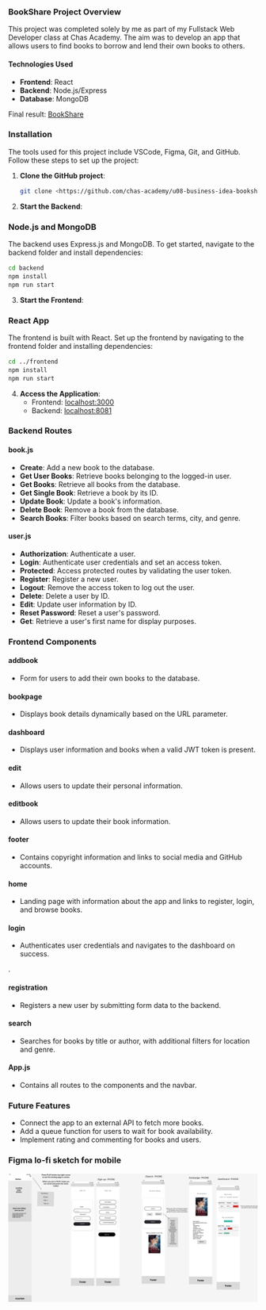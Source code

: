 ### BookShare Project Overview

This project was completed solely by me as part of my Fullstack Web Developer class at Chas Academy. The aim was to develop an app that allows users to find books to borrow and lend their own books to others.

#### Technologies Used
- **Frontend**: React
- **Backend**: Node.js/Express
- **Database**: MongoDB

Final result: [BookShare]()

### Installation

The tools used for this project include VSCode, Figma, Git, and GitHub. Follow these steps to set up the project:

1. **Clone the GitHub project**:
   ```sh
   git clone <https://github.com/chas-academy/u08-business-idea-bookshare.git>
   ```

2. **Start the Backend**:
### Node.js and MongoDB

The backend uses Express.js and MongoDB. To get started, navigate to the backend folder and install dependencies:
   ```sh
   cd backend
   npm install
   npm run start
   ```



3. **Start the Frontend**:
### React App

The frontend is built with React. Set up the frontend by navigating to the frontend folder and installing dependencies:

   ```sh
   cd ../frontend
   npm install
   npm run start
   ```

4. **Access the Application**:
   - Frontend: [localhost:3000](http://localhost:3000)
   - Backend: [localhost:8081](http://localhost:8081)



### Backend Routes

#### book.js
- **Create**: Add a new book to the database.
- **Get User Books**: Retrieve books belonging to the logged-in user.
- **Get Books**: Retrieve all books from the database.
- **Get Single Book**: Retrieve a book by its ID.
- **Update Book**: Update a book's information.
- **Delete Book**: Remove a book from the database.
- **Search Books**: Filter books based on search terms, city, and genre.



#### user.js
- **Authorization**: Authenticate a user.
- **Login**: Authenticate user credentials and set an access token.
- **Protected**: Access protected routes by validating the user token.
- **Register**: Register a new user.
- **Logout**: Remove the access token to log out the user.
- **Delete**: Delete a user by ID.
- **Edit**: Update user information by ID.
- **Reset Password**: Reset a user's password.
- **Get**: Retrieve a user's first name for display purposes.



### Frontend Components

#### addbook
- Form for users to add their own books to the database.

#### bookpage
- Displays book details dynamically based on the URL parameter.

#### dashboard
- Displays user information and books when a valid JWT token is present.

#### edit
- Allows users to update their personal information.

#### editbook
- Allows users to update their book information.

#### footer
- Contains copyright information and links to social media and GitHub accounts.

#### home
- Landing page with information about the app and links to register, login, and browse books.

#### login
- Authenticates user credentials and navigates to the dashboard on success.

.

#### registration
- Registers a new user by submitting form data to the backend.

#### search
- Searches for books by title or author, with additional filters for location and genre.

#### App.js
- Contains all routes to the components and the navbar.

### Future Features
- Connect the app to an external API to fetch more books.
- Add a queue function for users to wait for book availability.
- Implement rating and commenting for books and users.

### Figma lo-fi sketch for mobile





![Screenshot of Figma lo-fi sketch for mobile](U08-Business-Idea.png)






